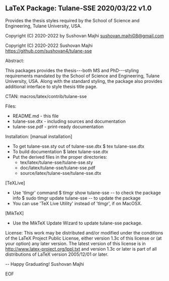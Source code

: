 LaTeX Package: Tulane-SSE 2020/03/22 v1.0
----------------------------------------

Provides the thesis styles required by the School of Science and Engineering,
Tulane University, USA.

Copyright (C) 2020-2022
by Sushovan Majhi <sushovan.majhi08@gmail.com>

Copyright (C) 2020-2022
Sushovan Majhi https://github.com/sushovan4/tulane-sse

Abstract:

  This packages provides the thesis---both MS and PhD---styling requirements
  mandated by the School of Science and Engineering, Tulane University, USA.
  Along with the standard styling, the package also provides additional
  interface to style thesis title page.  

CTAN: macros/latex/contrib/tulane-sse

Files:
  * README.md         -  this file
  * tulane-sse.dtx    -  including sources and documentation
  * tulane-sse.pdf    -  print-ready documentation

Installation: 
[manual installation]
  * To get tulane-sse.sty out of tulane-sse.dtx
        $ tex tulane-sse.dtx 
  * To build documentation
        $ latex tulane-sse.dtx  
  * Put the derived files in the proper directories:
      -  tex/latex/tulane-sse/tulane-sse.sty
      -  doc/latex/tulane-sse/tulane-sse.pdf
      -  source/latex/tulane-sse/tulane-sse.dtx

[TeXLive]
  * Use 'tlmgr' command
        $ tlmgr show tulane-sse           -- to check the package info
        $ sudo tlmgr update tulane-sse    -- to update the package
  * You can use 'TeX Live Utility' instead of 'tlmgr', if on MacOSX.

[MikTeX]
  * Use the MikTeX Update Wizard to update tulane-sse package.

License:
  This work may be distributed and/or modified under the conditions
  of the LaTeX Project Public License, either version 1.3c of this
  license or (at your option) any later version. The latest version
  of this license is in http://www.latex-project.org/lppl.txt
  and version 1.3c or later is part of all distributions of LaTeX
  version 2005/12/01 or later.

--
Happy Graduating! 
Sushovan Majhi
 
EOF
